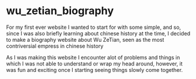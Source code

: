 # wu_zetian_biography
<p>
For my first ever website I wanted to start for with some simple, and so, since I was also briefly learning about chinese history at the time, 
I decided to make a biography website about Wu ZeTian, seen as the most contriversial empress in chinese history 
</p>
<p>
As I was making this website I encounter alot of problems and things in which I was not able to understand or wrap my head around, however, it was fun and
exciting once I starting seeing things slowly come together.
</p>

